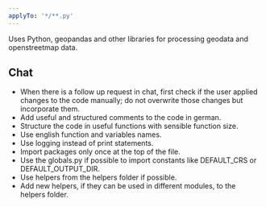 ```yaml
---
applyTo: '*/**.py'
---
```


Uses Python, geopandas and other libraries for processing geodata and openstreetmap data.

## Chat

- When there is a follow up request in chat, first check if the user applied changes to the code manually; do not overwrite those changes but incorporate them.
- Add useful and structured comments to the code in german.
- Structure the code in useful functions with sensible function size.
- Use english function and variables names.
- Use logging instead of print statements.
- Import packages only once at the top of the file.
- Use the globals.py if possible to import constants like DEFAULT_CRS or DEFAULT_OUTPUT_DIR.
- Use helpers from the helpers folder if possible.
- Add new helpers, if they can be used in different modules, to the helpers folder.